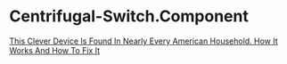 # Centrifugal-Switch.Component
[This Clever Device Is Found In Nearly Every American Household. How It Works And How To Fix It](https://youtu.be/F-jOBxn1w1I)
